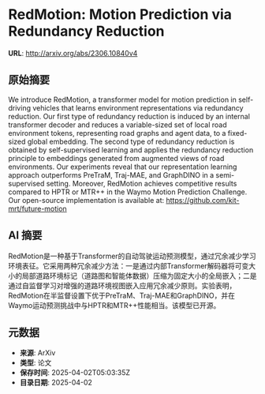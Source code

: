 # RedMotion: Motion Prediction via Redundancy Reduction

**URL**: http://arxiv.org/abs/2306.10840v4

## 原始摘要

We introduce RedMotion, a transformer model for motion prediction in
self-driving vehicles that learns environment representations via redundancy
reduction. Our first type of redundancy reduction is induced by an internal
transformer decoder and reduces a variable-sized set of local road environment
tokens, representing road graphs and agent data, to a fixed-sized global
embedding. The second type of redundancy reduction is obtained by
self-supervised learning and applies the redundancy reduction principle to
embeddings generated from augmented views of road environments. Our experiments
reveal that our representation learning approach outperforms PreTraM, Traj-MAE,
and GraphDINO in a semi-supervised setting. Moreover, RedMotion achieves
competitive results compared to HPTR or MTR++ in the Waymo Motion Prediction
Challenge. Our open-source implementation is available at:
https://github.com/kit-mrt/future-motion


## AI 摘要

RedMotion是一种基于Transformer的自动驾驶运动预测模型，通过冗余减少学习环境表征。它采用两种冗余减少方法：一是通过内部Transformer解码器将可变大小的局部道路环境标记（道路图和智能体数据）压缩为固定大小的全局嵌入；二是通过自监督学习对增强的道路环境视图嵌入应用冗余减少原则。实验表明，RedMotion在半监督设置下优于PreTraM、Traj-MAE和GraphDINO，并在Waymo运动预测挑战中与HPTR和MTR++性能相当。该模型已开源。

## 元数据

- **来源**: ArXiv
- **类型**: 论文
- **保存时间**: 2025-04-02T05:03:35Z
- **目录日期**: 2025-04-02

